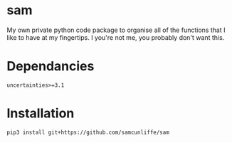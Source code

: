 sam
===

My own private python code package to organise all of the functions that I like to have at my fingertips.
I you're not me, you probably don't want this.

# Dependancies

    uncertainties>=3.1

# Installation

    pip3 install git+https://github.com/samcunliffe/sam
